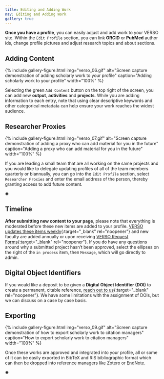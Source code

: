 ```yaml
---
title: Editing and Adding Work
nav: Editing and Adding Work
gallery: true
---
```


**Once you have a profile**, you can easily adjust and add work to your VERSO site. Within the `Edit Profile` section, you can link **ORCID** or **PubMed** author ids, change profile pictures and adjust research topics and about sections. 

## Adding Content

{% include gallery-figure.html img="verso_06.gif" alt="Screen capture demonstration of adding scholarly work to your profile" caption="Adding scholarly work to your profile" width="100%" %}

Selecting the green `Add Content` button on the top right of the screen, you can add new **output**, **activities** and **projects**. While you are adding information to each entry, note that using clear descriptive keywords and other categorical metadata can help ensure your work reaches the widest audience.

## Researcher Proxies

{% include gallery-figure.html img="verso_07.gif" alt="Screen capture demonstration of adding a proxy who can add material for you in the future" caption="Adding a proxy who can add material for you in the future" width="100%" %}

If you are leading a small team that are all working on the same projects and you would like to delegate updating profiles of all of the team members quarterly or biannually, you can go into the `Edit Profile` section, select `Researcher Proxies` and enter the email address of the person, thereby granting access to add future content.

<div class="symbol-container">
    <p class="symbol">&#10042;</p>
</div>

## Timeline

**After submitting new content to your page**, please note that everything is moderated before these new items are added to your profile. [VERSO updates these items weekly](https://www.lib.uidaho.edu/verso/faq.html#collapse9){:target="_blank" rel="noopener"} and new faculty are added annually or upon receiving [VERSO Request Forms](https://uidaho.co1.qualtrics.com/jfe/form/SV_0rlPakZsYWSG4zc){:target="_blank" rel="noopener"}. If you do have any questions around why a submitted project hasn’t been approved, select the ellipses on the right of the `in process` item, then `Message`, which will go directly to admin.

## Digital Object Identifiers

If you would like a deposit to be given a **Digital Object Identifier (DOI)** to create a permanent, citable reference, [reach out to us](lib-verso@uidaho.edu){:target="_blank" rel="noopener"}. We have some limitations with the assignment of DOIs, but we can discuss on a case by case basis.

## Exporting

{% include gallery-figure.html img="verso_09.gif" alt="Screen capture demonstration of how to export scholarly work to citation managers" caption="How to export scholarly work to citation managers" width="100%" %}

Once these works are approved and integrated into your profile, all or some of it can be easily exported in BibTeX and RIS bibliographic format which can then be dropped into reference managers like Zotero or EndNote.

<div class="symbol-container">
    <p class="symbol">&#10042;</p>
</div>
